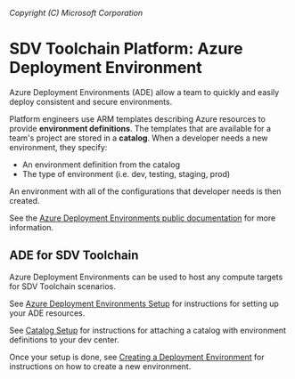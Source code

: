 _Copyright (C) Microsoft Corporation_

# SDV Toolchain Platform: Azure Deployment Environment

Azure Deployment Environments (ADE) allow a team to quickly and easily deploy consistent and secure environments.

Platform engineers use ARM templates describing Azure resources to provide **environment definitions**. The templates that are available for a team's project are stored in a **catalog**. When a developer needs a new environment, they specify:
* An environment definition from the catalog
* The type of environment (i.e. dev, testing, staging, prod)

An environment with all of the configurations that developer needs is then created.

See the [Azure Deployment Environments public documentation](https://learn.microsoft.com/en-us/azure/deployment-environments/concept-environments-key-concepts) for more information.

## ADE for SDV Toolchain

Azure Deployment Environments can be used to host any compute targets for SDV Toolchain scenarios.

See [Azure Deployment Environments Setup](./ade_setup/README.md) for instructions for setting up your ADE resources.

See [Catalog Setup](./catalog_setup/README.md) for instructions for attaching a catalog with environment definitions to your dev center.

Once your setup is done, see [Creating a Deployment Environment](./create_environment_sample/README.md) for instructions on how to create a new environment.
